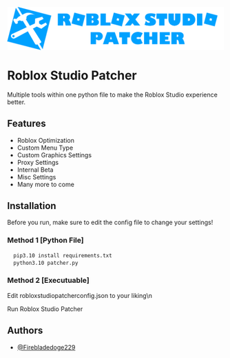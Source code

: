 
![Roblox Studio Patcher Logo](https://github.com/Firebladedoge229/RobloxStudioPatcher/blob/main/logo.png?raw=true)


# Roblox Studio Patcher

Multiple tools within one python file to make the Roblox Studio experience better.

## Features

- Roblox Optimization
- Custom Menu Type
- Custom Graphics Settings
- Proxy Settings
- Internal Beta
- Misc Settings
- Many more to come


## Installation

Before you run, make sure to edit the config file to change your settings!

### Method 1 \[Python File]

```bash
  pip3.10 install requirements.txt
  python3.10 patcher.py
```
### Method 2 \[Executuable]

Edit robloxstudiopatcherconfig.json to your liking\n

Run Roblox Studio Patcher

## Authors

- [@Firebladedoge229](https://www.github.com/Firebladedoge229)

